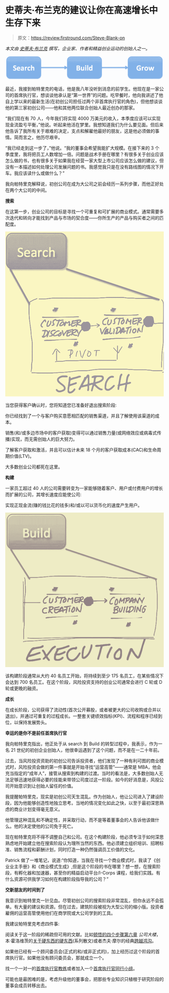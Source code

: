 # 史蒂夫·布兰克的建议让你在高速增长中生存下来

> 原文：<https://review.firstround.com/Steve-Blank-on>

*本文由* *[史蒂夫·布兰克](http://steveblank.com/ "null")* *撰写，企业家、作者和精益创业运动的创始人之一。*

![](img/ab7239d2e7600532fed5daf63a968f8e.png)

最近，我接到帕特里克的电话，他是我八年没听到消息的前学生。他现在是一家公司的首席执行官，想谈谈他承认是“第一世界”的问题。吃早餐时，他向我讲述了他自上学以来的最新生活(在初创公司担任过两个非首席执行官的角色)，但他想谈谈他的第三家初创公司——他和其他两位联合创始人最近创办的那家。

“我们现在有 70 人，今年我们将实现 4000 万美元的收入，本季度应该可以实现现金流盈亏平衡，”他说。听起来他活在梦里。我想知道我们为什么要见面。但后来他告诉了我所有关于艰难的决定，支点和解雇他最好的朋友，这是他必须做的事情。简而言之，他历尽艰辛。

“我已经走到这一步了，”他说。“我的董事会希望我能扩大规模。在接下来的 3 个季度里，我将把员工人数增加一倍。问题是战术手册在哪里？有很多关于创业应该怎么做的书，也有很多关于如果我在经营一家大型上市公司应该怎么做的建议，但没有一本描述如何处理公司发展问题的书。我感觉我只是在没有路线图的情况下开车。我应该读什么或做什么？”

我向帕特里克解释说，初创公司在成为大公司之前会经历一系列步骤，而他正好处在两个大公司的中间。

**搜索**

在这第一步，创业公司的目标是寻找一个可重复和可扩展的商业模式。通常需要多次迭代和转向才能找到产品与市场的契合度——你所生产的产品与购买者之间的匹配度。

![](img/5a7842911f7478d4ba52f17198e61aa7.png)

当您获得客户确认时，您将知道您已准备好退出搜索阶段:

你已经找到了一个与客户购买意愿相匹配的销售渠道，并且了解使用该渠道的成本。

销售(和/或多边市场中的客户获取)变得可以通过销售力量(或网络效应或病毒式传播)实现，而无需创始人的巨大努力。

了解客户获取和激活，并且可以估计未来 18 个月的客户获取成本(CAC)和生命周期价值(LTV)。

大多数创业公司都死在这里。

**构建**

一家员工超过 40 人的公司需要转变为一家能够随着客户、用户或付费用户的增长而扩展的公司，其增长速度应能使公司:

实现正现金流(赚的钱比花的钱多)和/或以可以货币化的速度产生用户。

![](img/a4670c239206da2277ce9a31a2e2b1cb.png)

该构建阶段通常从大约 40 名员工开始，将持续到至少 175 名员工，在某些情况下会达到 700 名员工。在这个阶段，风险投资支持的创业公司通常会进行 C 轮或 D 轮或更晚的融资。

**成长**

在成长阶段，公司获得了流动性(首次公开募股，或者被更大的公司收购或合并以退出)，并通过可重复的过程成长。一整套关键绩效指标(KPI)、流程和程序已经到位，以保持发展势头。

**幸运的是你不是前任首席执行官**

我向帕特里克指出，他正处于从 search 到 Build 的转型过程中，我表示，作为一名 21 世纪的初创企业创始人，他很幸运遇到了这个问题，而不是在一二十年前。

过去，当风险投资资助的初创公司告诉投资者，他们发现了一种有利可图的商业模式时，风险投资会做的第一件事就是开始寻找“运营高管”——通常是 MBA，他会充当指定的“成年人”，接管从搜索到构建的过渡。当时的看法是，大多数创始人无法足够迅速地获得必要的技能来带领公司度过这一阶段。如今的好消息是，风投公司开始意识到让创始人留任的价值。

我提醒帕特里克，现实是初创公司天生混乱。作为创始人，他让公司进入了建设阶段，因为他能够创造性地独立思考。当地的情况变化如此之快，以至于最初深思熟虑的商业计划变得毫无意义。

他管理这种混乱和不确定性，并采取行动，而不是等着董事会的人告诉他该做什么。他的决定使他的公司免于死亡。

现在帕特里克将不得不调整自己和公司。在这个构建阶段，他必须专注于如何深思熟虑地开始建立他在搜索阶段认为理所当然的东西。他必须建立组织培训、招聘标准、销售流程和薪酬计划，同时打造一种仍然强调员工价值的文化。

Patrick 做了一堆笔记，说道:“你知道，当我在寻找一个商业模式时，我读了《创业业主手册》和《商业模式生成》,但是这个阶段的书在哪里？想一想，在搜索阶段，有孵化器和加速器，甚至你的精益启动平台/I-Corps 课程，给我们实践。有什么资源可供我学习如何在构建阶段指导我的公司？”

**交新朋友的时间到了**

我意识到帕特里克一针见血。尽管初创公司的搜索阶段非常混乱，但你永远不会孤单。有大量的建议和资源。但在过去，建筑阶段被视为大型公司的缩小版。投资者雇佣的运营高管使用他们在商学院或大公司学到的工具。

我建议帕特里克考虑四件事:

阅读关于这一阶段的稀疏但可用的文献。比如[顿悟的四个步骤第六章](http://www.amazon.com/gp/product/0989200507/ref=as_li_tf_tl?ie=UTF8&camp=1789&creative=9325&creativeASIN=0989200507&linkCode=as2&tag=wwwsteveblank-20 "null") *公司大楼*，本·霍洛维茨的[关于硬东西的硬东西](http://www.amazon.com/gp/product/0062273205/ref=as_li_tl?ie=UTF8&camp=1789&creative=9325&creativeASIN=0062273205&linkCode=as2&tag=wwwsteveblank-20&linkId=KYWF4Y65PKCUI4O6 "null")(系列散文)或者杰夫·摩尔的经典[跨越鸿沟](http://www.amazon.com/gp/product/0062292986/ref=as_li_tl?ie=UTF8&camp=1789&creative=9325&creativeASIN=0062292986&linkCode=as2&tag=wwwsteveblank-20&linkId=OABYX3BYINAM6TRY "null")。

如果他已经有一个顾问委员会(正式的和/或非正式的)，加上经历过这个阶段的首席执行官。如果他没有顾问委员会，那就成立一个。

找一个一对一的[首席执行官教练](http://www.josephdinuccicoaching.com/ "null")或者加入一个[首席执行官同行小组](http://www.vistage.com/ "null")。

可能也是最困难的是，考虑升级他的董事会，把那些专业知识只植根于研究阶段的董事会成员转移出去。